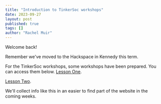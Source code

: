 ```yaml
---
title: "Introduction to TinkerSoc workshops"
date: 2023-09-27
layout: post
published: true
tags: []
author: "Rachel Muir"
---
```


Welcome back!

Remember we've moved to the Hackspace in Kennedy this term.

For the TinkerSoc workshops, some workshops have been prepared. You can access them below.
[Lesson One](https://drive.google.com/file/d/1e_mnXeEv4VZOmMrGaFHMhLB0Mk78D5Qt/view).

[Lesson Two](https://drive.google.com/file/d/1Se87Rq-poKUxeGRTk1zavvhxGhntYUW3/view).

We'll collect info like this in an easier to find part of the website in the coming weeks.
<!--more-->